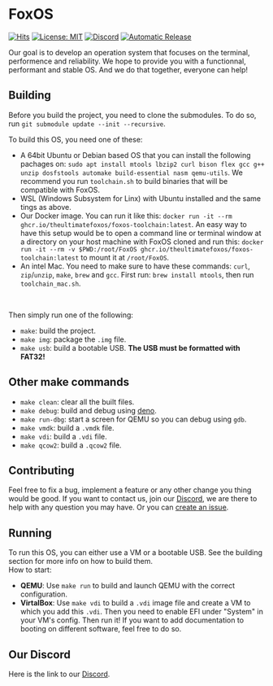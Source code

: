 # FoxOS
[![Hits](https://hits.seeyoufarm.com/api/count/incr/badge.svg?url=https%3A%2F%2Fgithub.com%2FTheUltimateFoxOS%2FFoxOS&count_bg=%2379C83D&title_bg=%23555555&icon=&icon_color=%23E7E7E7&title=hits&edge_flat=false)](https://hits.seeyoufarm.com)
[![License: MIT](https://img.shields.io/badge/license-MIT-blue.svg)](LICENSE)
[![Discord](https://img.shields.io/discord/810910573864550410.svg?color=%237289da&label=discord)](https://discord.gg/qfYBHFWDcK)
[![Automatic Release](https://github.com/TheUltimateFoxOS/FoxOS/actions/workflows/release.yml/badge.svg)](https://github.com/TheUltimateFoxOS/FoxOS/actions/workflows/release.yml)

Our goal is to develop an operation system that focuses on the terminal, performence and reliability. We hope to provide you with a functionnal, performant and stable OS. And we do that together, everyone can help!

## Building
Before you build the project, you need to clone the submodules. To do so, run `git submodule update --init --recursive`.<br>

To build this OS, you need one of these:
* A 64bit Ubuntu or Debian based OS that you can install the following pachages on: `sudo apt install mtools lbzip2 curl bison flex gcc g++ unzip dosfstools automake build-essential nasm qemu-utils`. We recommend you run `toolchain.sh` to build binaries that will be compatible with FoxOS.
* WSL (Windows Subsystem for Linx) with Ubuntu installed and the same tings as above.
* Our Docker image. You can run it like this: `docker run -it --rm ghcr.io/theultimatefoxos/foxos-toolchain:latest`. An easy way to have this setup would be to open a command line or terminal window at a directory on your host machine with FoxOS cloned and run this: `docker run -it --rm -v $PWD:/root/FoxOS ghcr.io/theultimatefoxos/foxos-toolchain:latest` to mount it at `/root/FoxOS`.
* An intel Mac. You need to make sure to have these commands: `curl`, `zip`/`unzip`, `make`, `brew` and `gcc`. First run: `brew install mtools`, then run `toolchain_mac.sh`.
<br>

Then simply run one of the following:
* `make`: build the project.
* `make img`: package the `.img` file.
* `make usb`: build a bootable USB. **The USB must be formatted with FAT32!**

## Other make commands
* `make clean`: clear all the built files.
* `make debug`: build and debug using [deno](https://deno.land/).
* `make run-dbg`: start a screen for QEMU so you can debug using `gdb`.
* `make vmdk`: build a `.vmdk` file.
* `make vdi`: build a `.vdi` file.
* `make qcow2`: build a `.qcow2` file.

## Contributing
Feel free to fix a bug, implement a feature or any other change you thing would be good. If you want to contact us, join our [Discord](https://discord.gg/qfYBHFWDcK), we are there to help with any question you may have. Or you can [create an issue](https://github.com/TheUltimateFoxOS/FoxOS/issues/new/choose).

## Running
To run this OS, you can either use a VM or a bootable USB. See the building section for more info on how to build them.<br>
How to start:
* **QEMU**: Use `make run` to build and launch QEMU with the correct configuration.
* **VirtalBox**: Use `make vdi` to build a `.vdi` image file and create a VM to which you add this `.vdi`. Then you need to enable EFI under "System" in your VM's config. Then run it!
If you want to add documentation to booting on different software, feel free to do so.

## Our Discord
Here is the link to our [Discord](https://discord.gg/qfYBHFWDcK).
